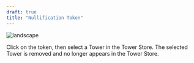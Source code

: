 ```yaml
---
draft: true
title: "Nullification Token"
---
```


![landscape](/images/relics/spr_relic_6.png)


Click on the token, then select a Tower in the Tower Store. The selected Tower is removed and no longer appears in the Tower Store. 
